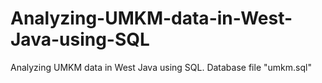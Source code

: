 # Analyzing-UMKM-data-in-West-Java-using-SQL

Analyzing UMKM data in West Java using SQL. Database file "umkm.sql"
